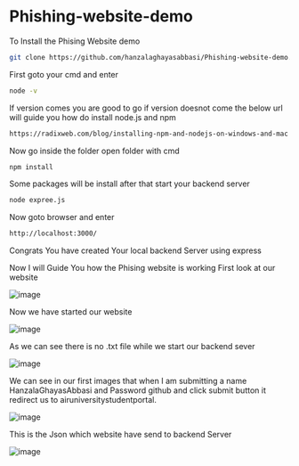 # Phishing-website-demo

To Install the Phising Website demo

```bash
git clone https://github.com/hanzalaghayasabbasi/Phishing-website-demo.git
```
First goto your cmd and enter 
```bash
node -v
```
If version comes you are good to go 
if version doesnot come the below url will guide you how do install node.js and npm
```bash
https://radixweb.com/blog/installing-npm-and-nodejs-on-windows-and-mac
```
Now go inside the folder open folder with cmd

```bash
npm install
```
Some packages will be install after that start your backend server
```bash
node expree.js
```
Now goto browser and enter

```bash
http://localhost:3000/
```

Congrats You have created Your local backend Server using express

Now I will Guide You how the Phising website is working
First look at our website

![image](https://github.com/hanzalaghayasabbasi/Phishing-website-demo/assets/123712590/b5bca11a-1611-4141-8a5a-4c2055e975cd)


Now we have started our website 

![image](https://github.com/hanzalaghayasabbasi/Phishing-website-demo/assets/123712590/d23f38b2-cd91-499d-8461-4009cf4786b1)

As we can see there is no .txt file while we start our backend sever

![image](https://github.com/hanzalaghayasabbasi/Phishing-website-demo/assets/123712590/11583f0c-2865-4820-b016-fc9e194bf737)

We can see in our first images that when I am submitting a name HanzalaGhayasAbbasi and Password github and click submit button it redirect us to airuniversitystudentportal.

![image](https://github.com/hanzalaghayasabbasi/Phishing-website-demo/assets/123712590/13889a8a-b6f9-4719-a619-3805ec0bae80)

This is the Json which website have send to backend Server

![image](https://github.com/hanzalaghayasabbasi/Phishing-website-demo/assets/123712590/fc43919f-bc46-4d66-902d-ffbae258e67e)
